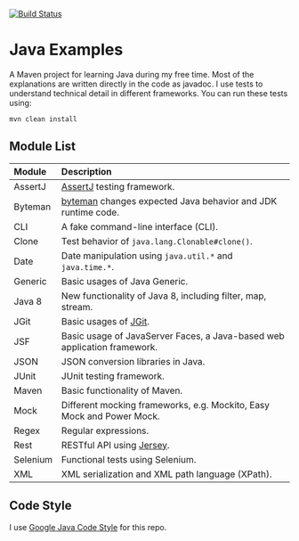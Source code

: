[![Build Status][travis-img]][travis]

# Java Examples

A Maven project for learning Java during my free time. Most of the explanations are
written directly in the code as javadoc. I use tests to understand technical detail
in different frameworks. You can run these tests using:

    mvn clean install

## Module List

Module | Description
:--- | :---
AssertJ | [AssertJ][assertj] testing framework.
Byteman | [byteman][bm] changes expected Java behavior and JDK runtime code.
CLI | A fake command-line interface (CLI).
Clone | Test behavior of `java.lang.Clonable#clone()`.
Date | Date manipulation using `java.util.*` and `java.time.*`.
Generic | Basic usages of Java Generic.
Java 8 | New functionality of Java 8, including filter, map, stream.
JGit | Basic usages of [JGit][jgit].
JSF | Basic usage of JavaServer Faces, a Java-based web application framework.
JSON | JSON conversion libraries in Java.
JUnit | JUnit testing framework.
Maven | Basic functionality of Maven.
Mock | Different mocking frameworks, e.g. Mockito, Easy Mock and Power Mock.
Regex | Regular expressions.
Rest | RESTful API using [Jersey][jersey].
Selenium | Functional tests using Selenium.
XML | XML serialization and XML path language (XPath).

## Code Style

I use [Google Java Code Style][style-java] for this repo.

[assertj]: http://joel-costigliola.github.io/assertj/
[bm]: http://byteman.jboss.org
[jersey]: https://jersey.github.io
[jgit]: https://github.com/eclipse/jgit
[style-java]: https://google.github.io/styleguide/javaguide.html
[travis]: https://travis-ci.org/mincong-h/java-examples
[travis-img]: https://travis-ci.org/mincong-h/java-examples.svg?branch=master
